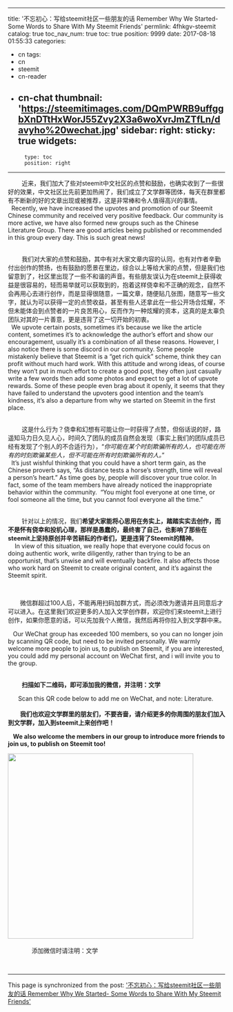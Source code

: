 
---
title: '不忘初心：写给steemit社区一些朋友的话 Remember Why We Started- Some Words to Share With My Steemit Friends'
permlink: 4fhkgv-steemit
catalog: true
toc_nav_num: true
toc: true
position: 9999
date: 2017-08-18 01:55:33
categories:
- cn
tags:
- cn
- steemit
- cn-reader
- cn-chat
thumbnail: 'https://steemitimages.com/DQmPWRB9uffggbXnDTtHxWorJ55Zvy2X3a6woXvrJmZTfLn/davyho%20wechat.jpg'
sidebar:
    right:
        sticky: true
widgets:
    -
        type: toc
        position: right
---


<html>
<p>&nbsp;　　近来，我们加大了些对steemit中文社区的点赞和鼓励，也确实收到了一些很好的效果，中文社区比先前更加热闹了，我们成立了文学群等团体，每天在群里都有不断新的好的文章出现或被推荐，这是非常棒和令人值得高兴的事情。<br>
&nbsp;&nbsp;Recently, we have increased the upvotes and promotion of our Steemit Chinese community and received very positive feedback. Our community is more active, we have also formed new groups such as the Chinese Literature Group. There are good articles being published or recommended in this group every day. This is such great news!&nbsp;</p>
<p><br>
&nbsp;　　我们对大家的点赞和鼓励，其中有对大家文章内容的认同，也有对作者辛勤付出创作的赞扬，也有鼓励的愿景在里边，综合以上等给大家的点赞，但是我们也留意到了，社区里出现了一些不和谐的声音。有些朋友误认为在steemit上获得收益是很容易的，轻而易举就可以获取到的，抱着这样侥幸和不正确的观念，自然不会再用心去进行创作，而是显得很随意，一篇文章，随便贴几张图，随意写一些文字，就认为可以获得一定的点赞收益，甚至有些人还拿此在一些公开场合炫耀，不但未能体会到点赞者的一片良苦用心，反而作为一种炫耀的资本，这真的是太辜负团队对其的一片善意，更是违背了这一切开始的初衷。<br>
&nbsp;&nbsp;We upvote certain posts, sometimes it’s because we like the article content, sometimes it’s to acknowledge the author’s effort and show our encouragement, usually it’s a combination of all these reasons. However, I also notice there is some discord in our community. Some people mistakenly believe that Steemit is a “get rich quick” scheme, think they can profit without much hard work. With this attitude and wrong ideas, of course they won’t put in much effort to create a good post, they often just casually write a few words then add some photos and expect to get a lot of upvote rewards. Some of these people even brag about it openly, it seems that they have failed to understand the upvoters good intention and the team’s kindness, it’s also a departure from why we started on Steemit in the first place.&nbsp;</p>
<p><br>
&nbsp;　　这是什么行为？侥幸和幻想有可能让你一时获得了点赞，但俗话说的好，路遥知马力日久见人心，时间久了团队的成员自然会发现（事实上我们的团队成员已经有发现了个别人的不合适行为），“<em>你可能在某个时刻欺骗所有的人，也可能在所有的时刻欺骗某些人，但不可能在所有时刻欺骗所有的人。</em>”<br>
&nbsp;&nbsp;It’s just wishful thinking that you could have a short term gain, as the Chinese proverb says, “As distance tests a horse’s strength, time will reveal a person’s heart.” As time goes by, people will discover your true color. In fact, some of the team members have already noticed the inappropriate behavior within the community. &nbsp;“You might fool everyone at one time, or fool someone all the time, but you cannot fool everyone all the time.”&nbsp;</p>
<p><br>
&nbsp;　　针对以上的情况，我们<strong>希望大家能将心思用在务实上，踏踏实实去创作，而不是怀有侥幸和投机心理，那样是愚蠢的，最终害了自己，也影响了那些在steemit上坚持原创并辛苦耕耘的作者们，更是违背了Steemit的精神</strong>。<br>
&nbsp; &nbsp;&nbsp;In view of this situation, we really hope that everyone could focus on doing authentic work, write diligently, rather than trying to be an opportunist, that’s unwise and will eventually backfire. It also affects those who work hard on Steemit to create original content, and it’s against the Steemit spirit.&nbsp;</p>
<p><br></p>
<p>　　微信群超过100人后，不能再用扫码加群方式，而必须改为邀请并且同意后才可以进入。在这里我们欢迎更多的人加入文学创作群，欢迎你们来steemit上进行创作，如果你愿意的话，可以先加我个人微信，我然后再将你拉入到文学群中来。</p>
<p>&nbsp;&nbsp;&nbsp;Our WeChat group has exceeded 100 members, so you can no longer join by scanning QR code, but need to be invited personally. We warmly welcome more people to join us, to publish on Steemit, if you are interested, you could add my personal account on WeChat first, and i will invite you to the group.&nbsp;</p>
<p><br>
&nbsp;　　<strong>扫描如下二维码，即可添加我的微信，并注明：文学</strong></p>
<p>&nbsp;&nbsp; &nbsp;&nbsp;&nbsp;Scan this QR code below to add me on WeChat, and note: Literature.<br>
<br>
　　<strong>我们也欢迎文学群里的朋友们，不要吝啬，请介绍更多的你周围的朋友们加入到文学群，加入到steemit上来创作吧！&nbsp;</strong></p>
<p>&nbsp;&nbsp;&nbsp;<strong>We also welcome the members in our group to introduce more friends to join us, to publish on Steemit too! &nbsp;</strong></p>
<p><img src="https://steemitimages.com/DQmPWRB9uffggbXnDTtHxWorJ55Zvy2X3a6woXvrJmZTfLn/davyho%20wechat.jpg" width="430" height="430"/>&nbsp;</p>
<p>&nbsp;&nbsp;&nbsp;&nbsp;&nbsp;&nbsp;&nbsp;&nbsp;&nbsp;&nbsp;&nbsp;&nbsp;&nbsp;&nbsp;添加微信时请注明：文学&nbsp;</p>
<p>&nbsp;&nbsp;</p>
</html>

- - -

This page is synchronized from the post: ['不忘初心：写给steemit社区一些朋友的话 Remember Why We Started- Some Words to Share With My Steemit Friends'](https://steemit.com/@rivalhw/4fhkgv-steemit)
